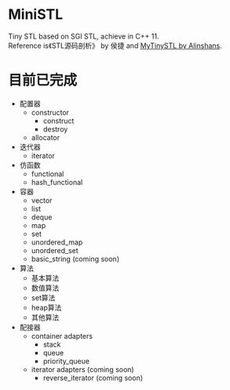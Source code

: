 # MiniSTL  
Tiny STL based on SGI STL, achieve in C++ 11.  
Reference is《STL源码剖析》 by 侯捷 and [MyTinySTL by Alinshans](https://github.com/Alinshans/MyTinySTL).    

# 目前已完成  
+ 配置器  
  + constructor  
    + construct  
    + destroy  
  + allocator
+ 迭代器  
  + iterator  
+ 仿函数
  + functional
  + hash_functional
+ 容器  
  + vector  
  + list
  + deque  
  + map
  + set
  + unordered_map  
  + unordered_set  
  + basic_string (coming soon)  
+ 算法  
  + 基本算法 
  + 数值算法
  + set算法 
  + heap算法  
  + 其他算法
+ 配接器  
  + container adapters  
    + stack  
    + queue  
    + priority_queue  
  + iterator adapters (coming soon)  
    + reverse_iterator (coming soon)   
